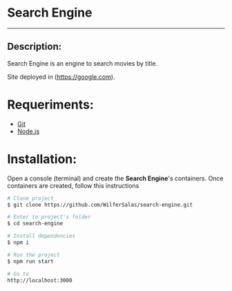 # Search Engine

---

## Description:

Search Engine is an engine to search movies by title.

Site deployed in (https://google.com).

# Requeriments:

- [Git](https://git-scm.com/)
- [Node.js](https://nodejs.org/en/)


# Installation:

Open a console (terminal) and create the **Search Engine**'s containers. Once containers are created, follow this instructions

```bash
# Clone project
$ git clone https://github.com/WilferSalas/search-engine.git

# Enter to project's folder
$ cd search-engine

# Install dependencies
$ npm i

# Run the project
$ npm run start

# Go to 
http://localhost:3000
```
